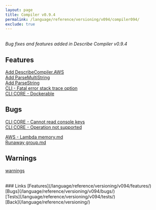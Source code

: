 ```yaml
---
layout: page
title: Compiler v0.9.4
permalink: /language/reference/versioning/v094/compiler094/
exclude: true
---
```

<br>_Bug fixes and features added in Describe Compiler v0.9.4_

## Features
[Add DescribeCompiler.AWS](/language/reference/versioning/v094/features/feature-1/)<br>
[Add ParseMultiString](/language/reference/versioning/v094/features/feature-2/)<br>
[Add ParseString](/language/reference/versioning/v094/features/feature-3/)<br>
[CLI - Fatal error stack trace option](/language/reference/versioning/v094/features/feature-4/)<br>
[CLI CORE - Dockerable](/language/reference/versioning/v094/features/feature-5/)<br>

## Bugs
[CLI CORE - Cannot read console keys](/language/reference/versioning/v094/bugs/bug-1/)<br>
[CLI CORE - Operation not supported](/language/reference/versioning/v094/bugs/bug-2/)<br>

[AWS - Lambda memory.md](/language/reference/versioning/v094/bugs/todo-bug-1/)<br>
[Runaway group.md](/language/reference/versioning/v094/bugs/todo-bug-2/)<br>

## Warnings
[warnings](/language/reference/versioning/v094/warnings/)<br>

<br>
### Links
[Features](/language/reference/versioning/v094/features/)<br>
[Bugs](/language/reference/versioning/v094/bugs/)<br>
[Tests](/language/reference/versioning/v094/tests/)<br>
[Back](/language/reference/versioning/)